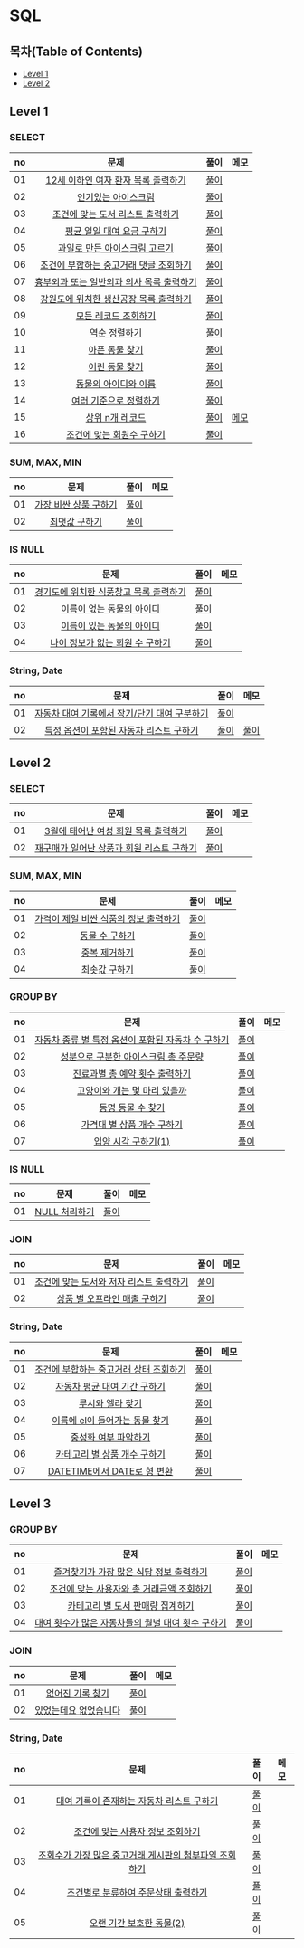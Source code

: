# SQL

## 목차(Table of Contents)

- [Level 1](#level-1)
- [Level 2](#level-2)

## Level 1

### SELECT
| no | 문제 | 풀이 | 메모 |
|:--:|:--:|:--:|:--:|
| 01 | [12세 이하인 여자 환자 목록 출력하기](https://school.programmers.co.kr/learn/courses/30/lessons/132201?language=mysql) | [풀이](./Level%201/12세%20이하인%20여자%20환자%20목록%20출력하기/solution.sql) |  |
| 02 | [인기있는 아이스크림](https://school.programmers.co.kr/learn/courses/30/lessons/133024?language=mysql) | [풀이](./Level%201/인기있는%20아이스크림/solution.sql) |  |
| 03 | [조건에 맞는 도서 리스트 출력하기](https://school.programmers.co.kr/learn/courses/30/lessons/144853?language=mysql) | [풀이](./Level%201/조건에%20맞는%20도서%20리스트%20출력하기/solution.sql) |  |
| 04 | [평균 일일 대여 요금 구하기](https://school.programmers.co.kr/learn/courses/30/lessons/151136?language=mysql) | [풀이](./Level%201/평균%20일일%20대여%20요금%20구하기/solution.sql) |  |
| 05 | [과일로 만든 아이스크림 고르기](https://school.programmers.co.kr/learn/courses/30/lessons/133025?language=mysql) | [풀이](./Level%201/과일로%20만든%20아이스크림%20고르기/solution.sql) |  |
| 06 | [조건에 부합하는 중고거래 댓글 조회하기](https://school.programmers.co.kr/learn/courses/30/lessons/164673?language=mysql) | [풀이](./Level%201/조건에%20부합하는%20중고거래%20댓글%20조회하기/solution.sql) |  |
| 07 | [흉부외과 또는 일반외과 의사 목록 출력하기](https://school.programmers.co.kr/learn/courses/30/lessons/132203?language=mysql) | [풀이](./Level%201/흉부외과%20또는%20일반외과%20의사%20목록%20출력하기/solution.sql) |  |
| 08 | [강원도에 위치한 생산공장 목록 출력하기](https://school.programmers.co.kr/learn/courses/30/lessons/131112?language=mysql) | [풀이](./Level%201/강원도에%20위치한%20생산공장%20목록%20출력하기/solution.sql) |  |
| 09 | [모든 레코드 조회하기](https://school.programmers.co.kr/learn/courses/30/lessons/59034?language=mysql) | [풀이](./Level%201/모든%20레코드%20조회하기/solution.sql) |  |
| 10 | [역순 정렬하기](https://school.programmers.co.kr/learn/courses/30/lessons/59035?language=mysql) | [풀이](./Level%201/역순%20정렬하기/solution.sql) |  |
| 11 | [아픈 동물 찾기](https://school.programmers.co.kr/learn/courses/30/lessons/59036?language=mysql) | [풀이](./Level%201/아픈%20동물%20찾기/solution.sql) |  |
| 12 | [어린 동물 찾기](https://school.programmers.co.kr/learn/courses/30/lessons/59037?language=mysql) | [풀이](./Level%201/어린%20동물%20찾기/solution.sql) |  |
| 13 | [동물의 아이디와 이름](https://school.programmers.co.kr/learn/courses/30/lessons/59403?language=mysql) | [풀이](./Level%201/동물의%20아이디와%20이름/solution.sql) |  |
| 14 | [여러 기준으로 정렬하기](https://school.programmers.co.kr/learn/courses/30/lessons/59404?language=mysql) | [풀이](./Level%201/여러%20기준으로%20정렬하기/solution.sql) |  |
| 15 | [상위 n개 레코드](https://school.programmers.co.kr/learn/courses/30/lessons/59405?language=mysql) | [풀이](./Level%201/상위%20n개%20레코드/solution.sql) | [메모](./Level%201/상위%20n개%20레코드/memo.md) |
| 16 | [조건에 맞는 회원수 구하기](https://school.programmers.co.kr/learn/courses/30/lessons/131535?language=mysql) | [풀이](./Level%201/조건에%20맞는%20회원수%20구하기/solution.sql) |  |

### SUM, MAX, MIN
| no | 문제 | 풀이 | 메모 |
|:--:|:--:|:--:|:--:|
| 01 | [가장 비싼 상품 구하기](https://school.programmers.co.kr/learn/courses/30/lessons/131697?language=mysql) | [풀이](./Level%201/가장%20비싼%20상품%20구하기/solution.sql) |  |
| 02 | [최댓값 구하기](https://school.programmers.co.kr/learn/courses/30/lessons/59415?language=mysql) | [풀이](./Level%201/최댓값%20구하기/solution.sql) |  |

### IS NULL
| no | 문제 | 풀이 | 메모 |
|:--:|:--:|:--:|:--:|
| 01 | [경기도에 위치한 식품창고 목록 출력하기](https://school.programmers.co.kr/learn/courses/30/lessons/131114?language=mysql) | [풀이](./Level%201/경기도에%20위치한%20식품창고%20목록%20출력하기/solution.sql) |  |
| 02 | [이름이 없는 동물의 아이디](https://school.programmers.co.kr/learn/courses/30/lessons/59039?language=mysql) | [풀이](./Level%201/이름이%20없는%20동물의%20아이디/solution.sql) |  |
| 03 | [이름이 있는 동물의 아이디](https://school.programmers.co.kr/learn/courses/30/lessons/59407?language=mysql) | [풀이](./Level%201/이름이%20있는%20동물의%20아이디/solution.sql) |  |
| 04 | [나이 정보가 없는 회원 수 구하기](https://school.programmers.co.kr/learn/courses/30/lessons/131528?language=mysql) | [풀이](./Level%201/나이%20정보가%20없는%20회원%20수%20구하기/solution.sql) |  |

### String, Date
| no | 문제 | 풀이 | 메모 |
|:--:|:--:|:--:|:--:|
| 01 | [자동차 대여 기록에서 장기/단기 대여 구분하기](https://school.programmers.co.kr/learn/courses/30/lessons/151138?language=mysql) | [풀이](./Level%201/자동차%20대여%20기록에서%20장기%20단기%20대여%20구분하기/solution.sql) |  |
| 02 | [특정 옵션이 포함된 자동차 리스트 구하기](https://school.programmers.co.kr/learn/courses/30/lessons/157343?language=mysql) | [풀이](./Level%201/특정%20옵션이%20포함된%20자동차%20리스트%20구하기/solution.sql) | [풀이](./Level%201/특정%20옵션이%20포함된%20자동차%20리스트%20구하기/memo.md) |

## Level 2

### SELECT
| no | 문제 | 풀이 | 메모 |
|:--:|:--:|:--:|:--:|
| 01 | [3월에 태어난 여성 회원 목록 출력하기](https://school.programmers.co.kr/learn/courses/30/lessons/131120?language=mysql) | [풀이](./Level%202/3월에%20태어난%20여성%20회원%20목록%20출력하기/solution.sql) |  |
| 02 | [재구매가 일어난 상품과 회원 리스트 구하기](https://school.programmers.co.kr/learn/courses/30/lessons/131536?language=mysql) | [풀이](./Level%202/재구매가%20일어난%20상품과%20회원%20리스트%20구하기/solution.sql) |  |

### SUM, MAX, MIN
| no | 문제 | 풀이 | 메모 |
|:--:|:--:|:--:|:--:|
| 01 | [가격이 제일 비싼 식품의 정보 출력하기](https://school.programmers.co.kr/learn/courses/30/lessons/131115?language=mysql) | [풀이](./Level%202/가격이%20제일%20비싼%20식품의%20정보%20출력하기/solution.sql) |  |
| 02 | [동물 수 구하기](https://school.programmers.co.kr/learn/courses/30/lessons/59406?language=mysql) | [풀이](./Level%202/동물%20수%20구하기/solution.sql) |  |
| 03 | [중복 제거하기](https://school.programmers.co.kr/learn/courses/30/lessons/59408?language=mysql) | [풀이](./Level%202/중복%20제거하기/solution.sql) |  |
| 04 | [최솟값 구하기](https://school.programmers.co.kr/learn/courses/30/lessons/59038?language=mysql) | [풀이](./Level%202/최솟값%20구하기/solution.sql) |  |

### GROUP BY
| no | 문제 | 풀이 | 메모 |
|:--:|:--:|:--:|:--:|
| 01 | [자동차 종류 별 특정 옵션이 포함된 자동차 수 구하기](https://school.programmers.co.kr/learn/courses/30/lessons/151137?language=mysql) | [풀이](./Level%202/자동차%20종류%20별%20특정%20옵션이%20포함된%20자동차%20수%20구하기/solution.sql) |  |
| 02 | [성분으로 구분한 아이스크림 총 주문량](https://school.programmers.co.kr/learn/courses/30/lessons/133026?language=mysql) | [풀이](./Level%202/성분으로%20구분한%20아이스크림%20총%20주문량/solution.sql) |  |
| 03 | [진료과별 총 예약 횟수 출력하기](https://school.programmers.co.kr/learn/courses/30/lessons/132202?language=mysql) | [풀이](./Level%202/진료과별%20총%20예약%20횟수%20출력하기/solution.sql) |  |
| 04 | [고양이와 개는 몇 마리 있을까](https://school.programmers.co.kr/learn/courses/30/lessons/59040?language=mysql) | [풀이](./Level%202/고양이와%20개는%20몇%20마리%20있을까/solution.sql) |  |
| 05 | [동명 동물 수 찾기](https://school.programmers.co.kr/learn/courses/30/lessons/59041?language=mysql) | [풀이](./Level%202/동명%20동물%20수%20찾기/solution.sql) |  |
| 06 | [가격대 별 상품 개수 구하기](https://school.programmers.co.kr/learn/courses/30/lessons/131530?language=mysql) | [풀이](./Level%202/가격대%20별%20상품%20개수%20구하기/solution.sql) |  |
| 07 | [입양 시각 구하기(1)](https://school.programmers.co.kr/learn/courses/30/lessons/59412?language=mysql) | [풀이](./Level%202/입양%20시각%20구하기(1)/solution.sql) |  |

### IS NULL
| no | 문제 | 풀이 | 메모 |
|:--:|:--:|:--:|:--:|
| 01 | [NULL 처리하기](https://school.programmers.co.kr/learn/courses/30/lessons/59410?language=mysql) | [풀이](./Level%202/NULL%20처리하기/solution.sql) |  |

### JOIN
| no | 문제 | 풀이 | 메모 |
|:--:|:--:|:--:|:--:|
| 01 | [조건에 맞는 도서와 저자 리스트 출력하기](https://school.programmers.co.kr/learn/courses/30/lessons/144854?language=mysql) | [풀이](./Level%202/조건에%20맞는%20도서와%20저자%20리스트%20출력하기/solution.sql) |  |
| 02 | [상품 별 오프라인 매출 구하기](https://school.programmers.co.kr/learn/courses/30/lessons/131533?language=mysql) | [풀이](./Level%202/상품%20별%20오프라인%20매출%20구하기/solution.sql) |  |

### String, Date
| no | 문제 | 풀이 | 메모 |
|:--:|:--:|:--:|:--:|
| 01 | [조건에 부합하는 중고거래 상태 조회하기](https://school.programmers.co.kr/learn/courses/30/lessons/164672?language=mysql) | [풀이](./Level%202/조건에%20부합하는%20중고거래%20상태%20조회하기/solution.sql) |  |
| 02 | [자동차 평균 대여 기간 구하기](https://school.programmers.co.kr/learn/courses/30/lessons/157342?language=mysql) | [풀이](./Level%202/자동차%20평균%20대여%20기간%20구하기/solution.sql) |  |
| 03 | [루시와 엘라 찾기](https://school.programmers.co.kr/learn/courses/30/lessons/59046?language=mysql) | [풀이](./Level%202/루시와%20엘라%20찾기/solution.sql) |  |
| 04 | [이름에 el이 들어가는 동물 찾기](https://school.programmers.co.kr/learn/courses/30/lessons/59047?language=mysql) | [풀이](./Level%202/이름에%20el이%20들어가는%20동물%20찾기/solution.sql) |  |
| 05 | [중성화 여부 파악하기](https://school.programmers.co.kr/learn/courses/30/lessons/59409?language=mysql) | [풀이](./Level%202/중성화%20여부%20파악하기/solution.sql) |  |
| 06 | [카테고리 별 상품 개수 구하기](https://school.programmers.co.kr/learn/courses/30/lessons/131529?language=mysql) | [풀이](./Level%202/카테고리%20별%20상품%20개수%20구하기/solution.sql) |  |
| 07 | [DATETIME에서 DATE로 형 변환](https://school.programmers.co.kr/learn/courses/30/lessons/59414?language=mysql) | [풀이](./Level%202/DATETIME에서%20DATE로%20형%20변환/solution.sql) |  |

## Level 3

### GROUP BY
| no | 문제 | 풀이 | 메모 |
|:--:|:--:|:--:|:--:|
| 01 | [즐겨찾기가 가장 많은 식당 정보 출력하기](https://school.programmers.co.kr/learn/courses/30/lessons/131123?language=mysql) | [풀이](./Level%203/즐겨찾기가%20가장%20많은%20식당%20정보%20출력하기/solution.sql) |  |
| 02 | [조건에 맞는 사용자와 총 거래금액 조회하기](https://school.programmers.co.kr/learn/courses/30/lessons/164668?language=mysql) | [풀이](./Level%203/조건에%20맞는%20사용자와%20총%20거래금액%20조회하기/solution.sql) |  |
| 03 | [카테고리 별 도서 판매량 집계하기](https://school.programmers.co.kr/learn/courses/30/lessons/144855?language=mysql) | [풀이](./Level%203/카테고리%20별%20도서%20판매량%20집계하기/solution.sql) |  |
| 04 | [대여 횟수가 많은 자동차들의 월별 대여 횟수 구하기](https://school.programmers.co.kr/learn/courses/30/lessons/151139?language=mysql) | [풀이](./Level%203/대여%20횟수가%20많은%20자동차들의%20월별%20대여%20횟수%20구하기/solution.sql) |  |

### JOIN
| no | 문제 | 풀이 | 메모 |
|:--:|:--:|:--:|:--:|
| 01 | [없어진 기록 찾기](https://school.programmers.co.kr/learn/courses/30/lessons/59042?language=mysql) | [풀이](./Level%203/없어진%20기록%20찾기/solution.sql) |  |
| 02 | [있었는데요 없었습니다](https://school.programmers.co.kr/learn/courses/30/lessons/59043?language=mysql) | [풀이](./Level%203/있었는데요%20없었습니다/solution.sql) |  |

### String, Date
| no | 문제 | 풀이 | 메모 |
|:--:|:--:|:--:|:--:|
| 01 | [대여 기록이 존재하는 자동차 리스트 구하기](https://school.programmers.co.kr/learn/courses/30/lessons/157341?language=mysql) | [풀이](./Level%203/대여%20기록이%20존재하는%20자동차%20리스트%20구하기/solution.sql) |  |
| 02 | [조건에 맞는 사용자 정보 조회하기](https://school.programmers.co.kr/learn/courses/30/lessons/164670?language=mysql) | [풀이](./Level%203/조건에%20맞는%20사용자%20정보%20조회하기/solution.sql) |  |
| 03 | [조회수가 가장 많은 중고거래 게시판의 첨부파일 조회하기](https://school.programmers.co.kr/learn/courses/30/lessons/164671?language=mysql) | [풀이](./Level%203/조회수가%20가장%20많은%20중고거래%20게시판의%20첨부파일%20조회하기/solution.sql) |  |
| 04 | [조건별로 분류하여 주문상태 출력하기](https://school.programmers.co.kr/learn/courses/30/lessons/131113?language=mysql) | [풀이](./Level%203/조건별로%20분류하여%20주문상태%20출력하기/solution.sql) |  |
| 05 | [오랜 기간 보호한 동물(2)](https://school.programmers.co.kr/learn/courses/30/lessons/59411?language=mysql) | [풀이](./Level%203/오랜%20기간%20보호한%20동물(2)/solution.sql) |  |
